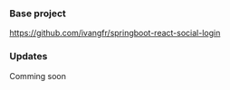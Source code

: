 ### Base project 
https://github.com/ivangfr/springboot-react-social-login
### Updates
Comming soon

